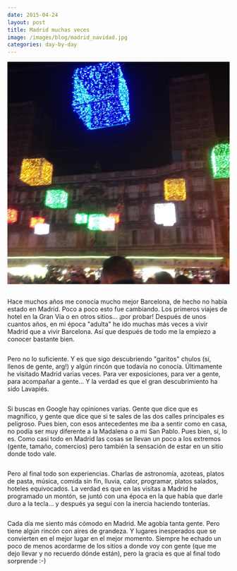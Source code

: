 ```yaml
---
date: 2015-04-24
layout: post
title: Madrid muchas veces
image: /images/blog/madrid_navidad.jpg
categories: day-by-day
---
```

[![Visitas a Madrid - Miky - Miguel](/images/blog/madrid_navidad.jpg)](/images/blog/madrid_navidad.jpg)
<pre></pre>
Hace muchos años me conocía mucho mejor Barcelona, de hecho no había estado en Madrid. Poco a poco esto fue cambiando. Los primeros viajes de hotel en la Gran Vía o en otros sitios... ¡por probar! Después de unos cuantos años, en mi época "adulta" he ido muchas más veces a vivir Madrid que a vivir Barcelona. Así que después de todo me la empiezo a conocer bastante bien.
<pre></pre>
Pero no lo suficiente. Y es que sigo descubriendo "garitos" chulos (sí, llenos de gente, arg!) y algún rincón que todavía no conocía. Últimamente he visitado Madrid varias veces. Para ver exposiciones, para ver a gente, para acompañar a gente... Y la verdad es que el gran descubrimiento ha sido Lavapiés.
<pre></pre>
Si buscas en Google hay opiniones varias. Gente que dice que es magnífico, y gente que dice que si te sales de las dos calles principales es peligroso. Pues bien, con esos antecedentes me iba a sentir como en casa, no podía ser muy diferente a la Madalena o a mi San Pablo. Pues bien, sí, lo es. Como casi todo en Madrid las cosas se llevan un poco a los extremos (gente, tamaño, comercios) pero también la sensación de estar en un sitio donde todo vale.
<pre></pre>
Pero al final todo son experiencias. Charlas de astronomía, azoteas, platos de pasta, música, comida sin fin, lluvia, calor, programar, platos salados, hoteles equivocados. La verdad es que en las visitas a Madrid he programado un montón, se juntó con una época en la que había que darle duro a la tecla... y después ya seguí con la inercia haciendo tonterías.
<pre></pre>
Cada día me siento más cómodo en Madrid. Me agobia tanta gente. Pero tiene algún rincón con aires de grandeza. Y lugares inesperados que se convierten en el mejor lugar en el mejor momento. Siempre he echado un poco de menos acordarme de los sitios a donde voy con gente (que me dejo llevar y no recuerdo dónde están), pero la gracia es que al final todo sorprende :-)
